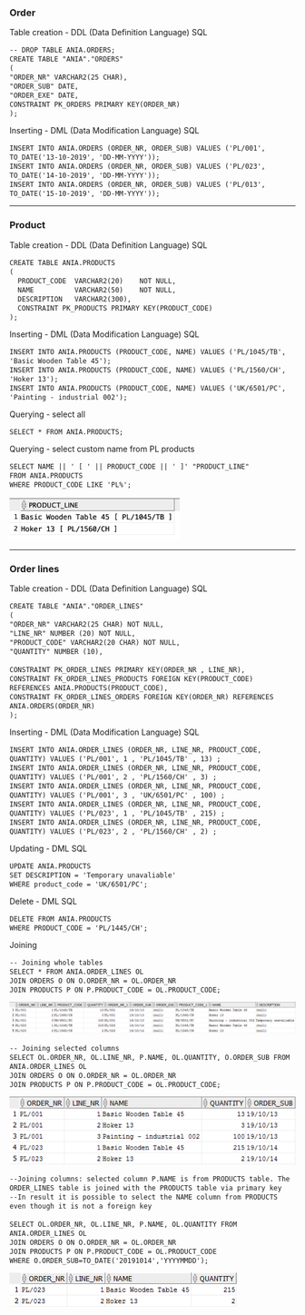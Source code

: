### Order
Table creation - DDL (Data Definition Language) SQL


    -- DROP TABLE ANIA.ORDERS;
    CREATE TABLE "ANIA"."ORDERS" 
    (	
    "ORDER_NR" VARCHAR2(25 CHAR), 
    "ORDER_SUB" DATE, 
    "ORDER_EXE" DATE,
    CONSTRAINT PK_ORDERS PRIMARY KEY(ORDER_NR)
    );

Inserting - DML (Data Modification Language) SQL

    INSERT INTO ANIA.ORDERS (ORDER_NR, ORDER_SUB) VALUES ('PL/001', TO_DATE('13-10-2019', 'DD-MM-YYYY'));
    INSERT INTO ANIA.ORDERS (ORDER_NR, ORDER_SUB) VALUES ('PL/023', TO_DATE('14-10-2019', 'DD-MM-YYYY'));
    INSERT INTO ANIA.ORDERS (ORDER_NR, ORDER_SUB) VALUES ('PL/013', TO_DATE('15-10-2019', 'DD-MM-YYYY'));

---

### Product
Table creation - DDL (Data Definition Language) SQL

    CREATE TABLE ANIA.PRODUCTS 
    (
      PRODUCT_CODE  VARCHAR2(20)    NOT NULL, 
      NAME          VARCHAR2(50)    NOT NULL, 
      DESCRIPTION   VARCHAR2(300), 
      CONSTRAINT PK_PRODUCTS PRIMARY KEY(PRODUCT_CODE)
    );

Inserting - DML (Data Modification Language) SQL

    INSERT INTO ANIA.PRODUCTS (PRODUCT_CODE, NAME) VALUES ('PL/1045/TB', 'Basic Wooden Table 45');
    INSERT INTO ANIA.PRODUCTS (PRODUCT_CODE, NAME) VALUES ('PL/1560/CH', 'Hoker 13');
    INSERT INTO ANIA.PRODUCTS (PRODUCT_CODE, NAME) VALUES ('UK/6501/PC', 'Painting - industrial 002');

Querying - select all

    SELECT * FROM ANIA.PRODUCTS;

Querying - select custom name from PL products

    SELECT NAME || ' [ ' || PRODUCT_CODE || ' ]' "PRODUCT_LINE"
    FROM ANIA.PRODUCTS
    WHERE PRODUCT_CODE LIKE 'PL%';


<img src="./pictures/ania01q2.png" width="300" >

---

### Order lines
Table creation - DDL (Data Definition Language) SQL

    CREATE TABLE "ANIA"."ORDER_LINES" 
    (	
    "ORDER_NR" VARCHAR2(25 CHAR) NOT NULL, 
    "LINE_NR" NUMBER (20) NOT NULL,
    "PRODUCT_CODE" VARCHAR2(20 CHAR) NOT NULL,
    "QUANTITY" NUMBER (10),

    CONSTRAINT PK_ORDER_LINES PRIMARY KEY(ORDER_NR , LINE_NR),
    CONSTRAINT FK_ORDER_LINES_PRODUCTS FOREIGN KEY(PRODUCT_CODE) REFERENCES ANIA.PRODUCTS(PRODUCT_CODE),
    CONSTRAINT FK_ORDER_LINES_ORDERS FOREIGN KEY(ORDER_NR) REFERENCES ANIA.ORDERS(ORDER_NR)
    );
    
Inserting - DML (Data Modification Language) SQL

    INSERT INTO ANIA.ORDER_LINES (ORDER_NR, LINE_NR, PRODUCT_CODE, QUANTITY) VALUES ('PL/001', 1 , 'PL/1045/TB' , 13) ;
    INSERT INTO ANIA.ORDER_LINES (ORDER_NR, LINE_NR, PRODUCT_CODE, QUANTITY) VALUES ('PL/001', 2 , 'PL/1560/CH' , 3) ;
    INSERT INTO ANIA.ORDER_LINES (ORDER_NR, LINE_NR, PRODUCT_CODE, QUANTITY) VALUES ('PL/001', 3 , 'UK/6501/PC' , 100) ;
    INSERT INTO ANIA.ORDER_LINES (ORDER_NR, LINE_NR, PRODUCT_CODE, QUANTITY) VALUES ('PL/023', 1 , 'PL/1045/TB' , 215) ;
    INSERT INTO ANIA.ORDER_LINES (ORDER_NR, LINE_NR, PRODUCT_CODE, QUANTITY) VALUES ('PL/023', 2 , 'PL/1560/CH' , 2) ;

Updating - DML SQL
    
    UPDATE ANIA.PRODUCTS 
    SET DESCRIPTION = 'Temporary unavaliable'
    WHERE product_code = 'UK/6501/PC';

Delete - DML SQL

    DELETE FROM ANIA.PRODUCTS
    WHERE PRODUCT_CODE = 'PL/1445/CH';
    
Joining 

    -- Joining whole tables
    SELECT * FROM ANIA.ORDER_LINES OL
    JOIN ORDERS O ON O.ORDER_NR = OL.ORDER_NR
    JOIN PRODUCTS P ON P.PRODUCT_CODE = OL.PRODUCT_CODE;
<img src="./pictures/ania01join1.PNG" >
    
    -- Joining selected columns
    SELECT OL.ORDER_NR, OL.LINE_NR, P.NAME, OL.QUANTITY, O.ORDER_SUB FROM ANIA.ORDER_LINES OL
    JOIN ORDERS O ON O.ORDER_NR = OL.ORDER_NR
    JOIN PRODUCTS P ON P.PRODUCT_CODE = OL.PRODUCT_CODE;
<img src="./pictures/ania01join2.PNG" >

    --Joining columns: selected column P.NAME is from PRODUCTS table. The ORDER_LINES table is joined with the PRODUCTS table via primary key
    --In result it is possible to select the NAME column from PRODUCTS even though it is not a foreign key
    
    SELECT OL.ORDER_NR, OL.LINE_NR, P.NAME, OL.QUANTITY FROM ANIA.ORDER_LINES OL
    JOIN ORDERS O ON O.ORDER_NR = OL.ORDER_NR
    JOIN PRODUCTS P ON P.PRODUCT_CODE = OL.PRODUCT_CODE
    WHERE O.ORDER_SUB=TO_DATE('20191014','YYYYMMDD');
<img src="./pictures/ania01join3.PNG" >
